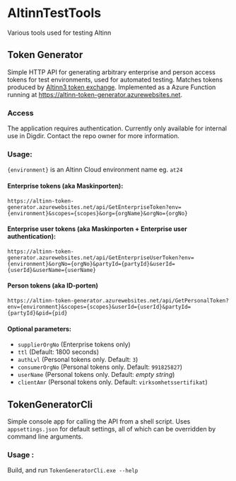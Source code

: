 # AltinnTestTools
Various tools used for testing Altinn

## Token Generator

Simple HTTP API for generating arbitrary enterprise and person access tokens for test environments, used for automated testing. Matches tokens produced by [Altinn3 token exchange](https://docs.altinn.studio/altinn-api/authentication/#exchange-of-jwt-token). Implemented as a Azure Function running at https://altinn-token-generator.azurewebsites.net.

### Access

The application requires authentication. Currently only available for internal use in Digdir. Contact the repo owner for more information.

### Usage:

`{environment}` is an Altinn Cloud environment name eg. `at24`

#### Enterprise tokens (aka Maskinporten):
`https://altinn-token-generator.azurewebsites.net/api/GetEnterpriseToken?env={environment}&scopes={scopes}&org={orgName}&orgNo={orgNo}`

#### Enterprise user tokens (aka Maskinporten + Enterprise user authentication):
`https://altinn-token-generator.azurewebsites.net/api/GetEnterpriseUserToken?env={environment}&orgNo={orgNo}&partyId={partyId}&userId={userId}&userName={userName}`

#### Person tokens (aka ID-porten)
`https://altinn-token-generator.azurewebsites.net/api/GetPersonalToken?env={environment}&scopes={scopes}&userId={userId}&partyId={partyId}&pid={pid}`

#### Optional parameters:

* `supplierOrgNo` (Enterprise tokens only)
* `ttl` (Default: 1800 seconds)
* `authLvl` (Personal tokens only. Default: `3`)
* `consumerOrgNo` (Personal tokens only. Default: `991825827`)
* `userName` (Personal tokens only. Default: *empty string*)
* `clientAmr` (Personal tokens only. Default: `virksomhetssertifikat`)

## TokenGeneratorCli

Simple console app for calling the API from a shell script. Uses `appsettings.json` for default settings, all of which can be overridden by command line arguments. 

### Usage :

Build, and run `TokenGeneratorCli.exe --help`
